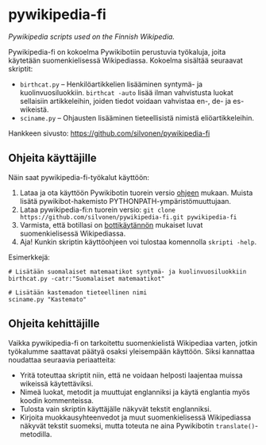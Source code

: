 # pywikipedia-fi

*Pywikipedia scripts used on the Finnish Wikipedia.*

Pywikipedia-fi on kokoelma Pywikibotiin perustuvia työkaluja, joita käytetään suomenkielisessä Wikipediassa. Kokoelma sisältää seuraavat skriptit:
* `birthcat.py` – Henkilöartikkelien lisääminen syntymä- ja kuolinvuosiluokkiin. `birthcat -auto` lisää ilman vahvistusta luokat sellaisiin artikkeleihin, joiden tiedot voidaan vahvistaa en-, de- ja es-wikeistä.
* `sciname.py` – Ohjausten lisääminen tieteellisistä nimistä eliöartikkeleihin.

Hankkeen sivusto: https://github.com/silvonen/pywikipedia-fi

## Ohjeita käyttäjille

Näin saat pywikipedia-fi-työkalut käyttöön:

1. Lataa ja ota käyttöön Pywikibotin tuorein versio [ohjeen](https://www.mediawiki.org/wiki/Manual:Pywikibot/Installation/fi) mukaan. Muista lisätä pywikibot-hakemisto PYTHONPATH-ympäristömuuttujaan.
2. Lataa pywikipedia-fi:n tuorein versio: `git clone https://github.com/silvonen/pywikipedia-fi.git pywikipedia-fi`
3. Varmista, että botillasi on [bottikäytännön](http://fi.wikipedia.org/wiki/Wikipedia:Botit) mukaiset luvat suomenkielisessä Wikipediassa.
4. Aja! Kunkin skriptin käyttöohjeen voi tulostaa komennolla `skripti -help`.

Esimerkkejä:

    # Lisätään suomalaiset matemaatikot syntymä- ja kuolinvuosiluokkiin
    birthcat.py -catr:"Suomalaiset matemaatikot"

    # Lisätään kastemadon tieteellinen nimi
    sciname.py "Kastemato"

## Ohjeita kehittäjille

Vaikka pywikipedia-fi on tarkoitettu suomenkielistä Wikipediaa varten, jotkin työkalumme saattavat päätyä osaksi yleisempään käyttöön. Siksi kannattaa noudattaa seuraavia periaatteita:

* Yritä toteuttaa skriptit niin, että ne voidaan helposti laajentaa muissa wikeissä käytettäviksi.
* Nimeä luokat, metodit ja muuttujat englanniksi ja käytä englantia myös koodin kommenteissa.
* Tulosta vain skriptin käyttäjälle näkyvät tekstit englanniksi.
* Kirjoita muokkausyhteenvedot ja muut suomenkielisessä Wikipediassa näkyvät tekstit suomeksi, mutta toteuta ne aina Pywikibotin `translate()`-metodilla.
